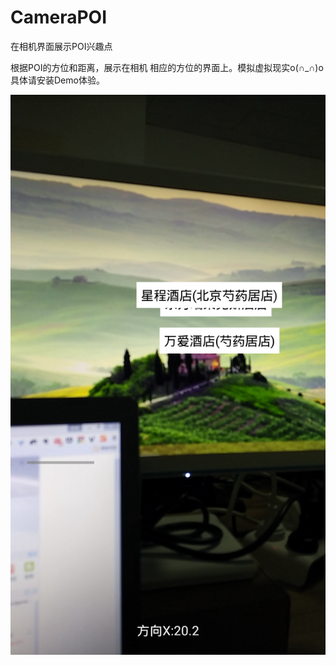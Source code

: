 # CameraPOI
在相机界面展示POI兴趣点

根据POI的方位和距离，展示在相机 相应的方位的界面上。模拟虚拟现实o(∩_∩)o 具体请安装Demo体验。

![](https://github.com/macouen/CameraPOI/raw/master/image/Screenshot_2015-12-09-15-39-51_com.oakzmm.png) 
